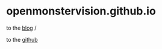 # openmonstervision.github.io
to the <a href="https://openmonstervision.github.io/blog/">blog</a> /

to the [github](https://github.com/openmonstervision.com)
